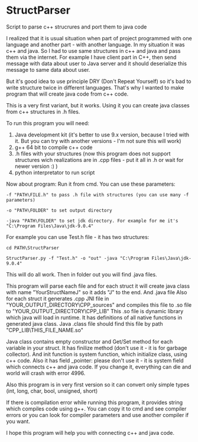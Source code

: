 # StructParser
Script to parse c++ strucrures and port them to java code

I realized that it is usual situation when part of project programmed with one language and another part - with another language. In my situation it was c++ and java.
So I had to use same structures in c++ and java and pass them via the internet. For example I have client part in C++, then send message with data about user to Java server 
and it should deserialize this message to same data about user.

But it's good idea to use principle DRY (Don't Repeat Yourself) so it's bad to write structure twice in different languages. That's why I wanted to make program that will
create java code from c++ code.

This is a very first variant, but it works. Using it you can create java classes from c++ structures in .h files.

To run this program you will need:
1. Java development kit (it's better to use 9.x version, because I tried with it. But you can try with another versions - I'm not sure this will work)
2. g++ 64 bit to compile c++ code
3. .h files with your structures (now this program does not support structures wich realizations are in .cpp files - put it all in .h or wait for newer version :) )
4. python interpretator to run script

Now about program:
Run it from cmd. You can use these parameters:

	-f "PATH\FILE.h" to pass .h file with structures (you can use many -f parameters)
	
	-o "PATH\FOLDER" to set output directory
	
	-java "PATH\FOLDER" to set jdk directory. For example for me it's "C:\Program Files\Java\jdk-9.0.4"

For example you can use Test.h file - it has two structures:

	cd PATH\StructParser
	
	StructParser.py -f "Test.h" -o "out" -java "C:\Program Files\Java\jdk-9.0.4"

This will do all work. Then in folder out you will find .java files.

This program will parse each file and for each struct it will create java class with name "YourStructNameJ" so it adds "J" to the end. And .java file
Also for each struct it generates .cpp JNI file in "YOUR_OUTPUT_DIRECTORY\CPP_sources" and compiles this file to .so file to "YOUR_OUTPUT_DIRECTORY\CPP_LIB"
This .so file is dynamic library which java will load in runtime. It has definitions of all native functions in generated java class. 
Java .class file should find this file by path "CPP_LIB\THIS_FILE_NAME.so"

Java class contains empty constructor and Get/Set method for each variable in your struct. It has finilize method (don't use it - it is for garbage collector).
And init function is system function, which initialize class, using c++ code.
Also it has field _pointer: please don't use it - it is system field which
connects c++ and java code. If you change it, everything can die and world will crash with error 4996.

Also this program is in very first version so it can convert only simple types (int, long, char, bool, unsigned, short)

If there is compilation error while running this program, it provides string which compiles code using g++. 
You can copy it to cmd and see compiler errors or you can look for compiler parameters and use another compiler if you want.

I hope this program will help you with connecting c++ and java code.

